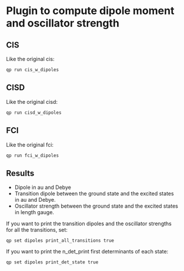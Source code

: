 # Plugin to compute dipole moment and oscillator strength

## CIS
Like the original cis:  
```
qp run cis_w_dipoles
```

## CISD
Like the original cisd:  
```
qp run cisd_w_dipoles
```

## FCI
Like the original fci:  
```
qp run fci_w_dipoles
```

## Results
- Dipole in au and Debye  
- Transition dipole between the ground state and the excited states  
  in au and Debye.  
- Oscillator strength between the ground state and the excited states  
  in length gauge.  

If you want to print the transition dipoles and the oscillator strengths   
for all the transitions, set:
```
qp set dipoles print_all_transitions true
```

If you want to print the n_det_print first determinants of each state:  
```
qp set dipoles print_det_state true
```

